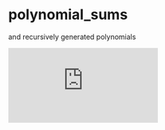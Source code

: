 # polynomial_sums
and recursively generated polynomials

[](http://cdn.combinatronics.com/cqcn1991/Wind-Speed-Analysis/master/output_HTML/marham.html)


[comment]: < ![Kinda Divided Differences](https://github.com/browlm13/polynomial_sums/blob/master/Screen%20Shot%202019-01-21%20at%2010.19.32%20PM.png)>

![Kinda Divided Differences](https://github.com/browlm13/polynomial_sums/blob/master/recursive_polynomial_construction.pdf)
